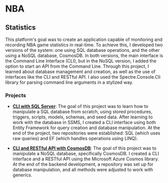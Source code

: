 # NBA

## Statistics

This platform's goal was to create an application capable of monitoring and recording NBA game statistics in real-time. To achieve this, I developed two versions of the system: one using SQL database operations, and the other using a NoSQL database, CosmosDB. In both versions, the main interface is the Command Line Interface (CLI), but in the NoSQL version, I added the option to start an API from the Command Line. Through this project, I learned about database management and creation, as well as the use of interfaces like the CLI and RESTful API. I also used the Spectre.Console.Cli library for parsing command line arguments in a stylized way.

### Projects

- **[CLI with SQL Server](https://github.com/sergiofpaim/NBA/tree/main/CLI%20with%20SQL%20Server)**: The goal of this project was to learn how to manipulate a SQL database from scratch, using stored procedures, triggers, scripts, models, schemas, and seed data. After learning to work with the database in SSMS, I created a CLI interface using both Entity Framework for query creation and database manipulation. At the end of the project, two repositories were established: SQL (which uses raw queries) and EF (which handles operations using LINQ).

- **[CLI and RESTful API with CosmosDB](https://github.com/sergiofpaim/NBA/tree/main/WebSite%20with%20CosmosDB)**: The goal of this project was to manipulate a NoSQL database, specifically CosmosDB. I created a CLI interface and a RESTful API using the Microsoft Azure Cosmos library. At the end of the backend development, a repository was set up for database manipulation, and all methods were adjusted to work with generics.
